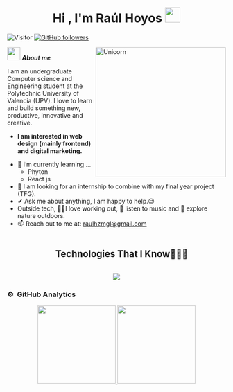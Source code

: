 
<h1 align="center"><b>Hi , I'm Raúl Hoyos </b><img src="https://media.giphy.com/media/hvRJCLFzcasrR4ia7z/giphy.gif" width="35"></h1>

![Visitor](https://visitor-badge.laobi.icu/badge?page_id=RaulHoyoss.repoName) [![GitHub followers](https://img.shields.io/github/followers/RaulHoyoss.svg?style=social&label=Follow)](https://github.com/RaulHoyoss?tab=followers)<br/>

<!--
**Bhargavi-hash/Bhargavi-hash** is a ✨ _special_ ✨ repository because its `README.md` (this file) appears on your GitHub profile.
-->

<img align="right" width=300px alt="Unicorn" src="https://media.tenor.com/2ITHaiXAjNcAAAAj/night-shift-work.gif" />

 <img src="https://media.giphy.com/media/ObNTw8Uzwy6KQ/giphy.gif" width="30px">&nbsp;***About me***

I am an undergraduate Computer science and Engineering student at the Polytechnic University of Valencia (UPV). I love to learn and build something new, productive, innovative and creative.
* **I am interested in web design (mainly frontend) and digital marketing.**
- 🌱 I’m currently learning ...
  - Phyton
  - React js
- 👯 I am looking for an internship to combine with my final year project (TFG).
- ✔ Ask me about anything, I am happy to help.😉<br>
- Outside tech, 💪🏻I love working out, 🎵 listen to music and 🌴 explore nature outdoors.
- 📫 Reach out to me at: <a href="raulhzmgl@gmail.com">raulhzmgl@gmail.com</a>


<!--h1 without bottom border-->
<div id="user-content-toc">
  <ul align="center">
    <summary><h2 style="display: inline-block">Technologies That I Know👨🏻‍💻</h2></summary>
  </ul>
</div>
<!--tech stack icons-->
<p align="center">
  <a href="https://skillicons.dev">
    <img src="https://skillicons.dev/icons?i=git,css,postgres,github,html,kotlin,java,js,mysql,nodejs,postman,tailwind,vscode&perline=14" />
  </a>
</p>

### ⚙️ &nbsp;GitHub Analytics

<p align="center">
  <a href="https://github.com/RaulHoyoss">
    <img height="180em" src="https://github-readme-stats-eight-theta.vercel.app/api?username=RaulHoyoss&show_icons=true&theme=algolia&include_all_commits=true&count_private=true"/>
  </a>
  <a href="https://github.com/RaulHoyoss">
    <img height="180em" src="https://github-readme-stats-eight-theta.vercel.app/api/top-langs/?username=RaulHoyoss&layout=compact&langs_count=8&theme=algolia"/>
  </a>
</p>


